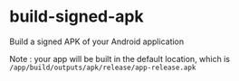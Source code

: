 # build-signed-apk
Build a signed APK of your Android application

Note : your app will be built in the default location, which is `/app/build/outputs/apk/release/app-release.apk`
